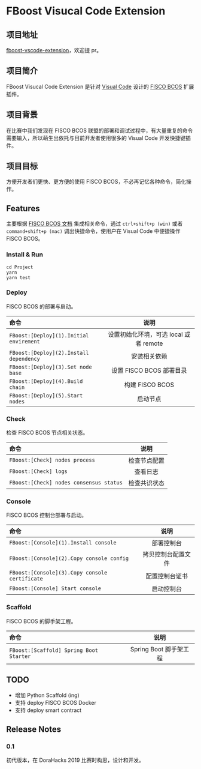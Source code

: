 # FBoost Visucal Code Extension

## 项目地址

[fboost-vscode-extension](https://github.com/includeleec/fboost-vscode-extension)，欢迎提 pr。

## 项目简介

FBoost Visucal Code Extension 是针对 [Visual Code](https://code.visualstudio.com/) 设计的 [FISCO BCOS](http://fisco-bcos.org/zh/) 扩展插件。

## 项目背景

在比赛中我们发现在 FISCO BCOS 联盟的部署和调试过程中，有大量重复的命令需要输入，所以萌生出依托与目前开发者使用很多的 Visual Code 开发快捷键插件。

## 项目目标

方便开发者们更快、更方便的使用 FISCO BCOS，不必再记忆各种命令，简化操作。

## Features

主要根据 [FISCO BCOS 文档](https://fisco-bcos-documentation.readthedocs.io/zh_CN/latest/docs/installation.html) 集成相关命令，通过 `ctrl+shift+p (win)` 或者 `command+shift+p (mac)` 调出快捷命令，使用户在 Visual Code 中便捷操作 FISCO BCOS。

### Install & Run

```
cd Project
yarn
yarn test
```

### Deploy

FISCO BCOS 的部署与启动。

| 命令                                    |                  说明                  |
| :-------------------------------------- | :------------------------------------: |
| `FBoost:[Deploy](1).Initial envirement` | 设置初始化环境，可选 local 或者 remote |
| `FBoost:[Deploy](2).Install dependency` |              安装相关依赖              |
| `FBoost:[Deploy](3).Set node base`      |        设置 FISCO BCOS 部署目录        |
| `FBoost:[Deploy](4).Build chain`        |            构建 FISCO BCOS             |
| `FBoost:[Deploy](5).Start nodes`        |                启动节点                |

### Check

检查 FISCO BCOS 节点相关状态。

| 命令                                    |     说明     |
| :-------------------------------------- | :----------: |
| `FBoost:[Check] nodes process`          | 检查节点配置 |
| `FBoost:[Check] logs`                   |   查看日志   |
| `FBoost:[Check] nodes consensus status` | 检查共识状态 |

### Console

FISCO BCOS 控制台部署与启动。

| 命令                                           |        说明        |
| :--------------------------------------------- | :----------------: |
| `FBoost:[Console](1).Install console`          |     部署控制台     |
| `FBoost:[Console](2).Copy console config`      | 拷贝控制台配置文件 |
| `FBoost:[Console](3).Copy console certificate` |   配置控制台证书   |
| `FBoost:[Console] Start console`               |     启动控制台     |

### Scaffold

FISCO BCOS 的脚手架工程。

| 命令                                    |          说明          |
| :-------------------------------------- | :--------------------: |
| `FBoost:[Scaffold] Spring Boot Starter` | Spring Boot 脚手架工程 |

## TODO

- 增加 Python Scaffold (ing)
- 支持 deploy FISCO BCOS Docker
- 支持 deploy smart contract

## Release Notes

### 0.1

初代版本，在 DoraHacks 2019 比赛时构思，设计和开发。
